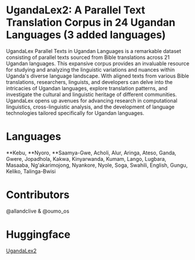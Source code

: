 # UgandaLex2: A Parallel Text Translation Corpus in 24 Ugandan Languages (3 added languages)
UgandaLex Parallel Texts in Ugandan Languages is a remarkable dataset consisting of parallel texts sourced from Bible translations across 21 Ugandan languages. This expansive corpus provides an invaluable resource for studying and analyzing the linguistic variations and nuances within Uganda's diverse language landscape. With aligned texts from various Bible translations, researchers, linguists, and developers can delve into the intricacies of Ugandan languages, explore translation patterns, and investigate the cultural and linguistic heritage of different communities. UgandaLex opens up avenues for advancing research in computational linguistics, cross-linguistic analysis, and the development of language technologies tailored specifically for Ugandan languages.
# Languages
**Kebu, **Nyoro, **Saamya-Gwe, Acholi, Alur, Aringa, Ateso, Ganda, Gwere, Jopadhola, Kakwa, Kinyarwanda, Kumam, Lango, Lugbara, Masaaba, Ng'akarimojong, Nyankore, Nyole, Soga, Swahili, English, Gungu, Keliko, Talinga-Bwisi
# Contributors
@allandclive & @oumo_os
# Huggingface
[UgandaLex2](https://huggingface.co/datasets/allandclive/UgandaLex2)
